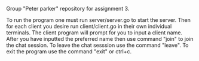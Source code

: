 Group "Peter parker" repository for assignment 3.

To run the program one must run server/server.go to start the server.
Then for each client you desire run client/client.go in their own individual terminals.
The client program will prompt for you to input a client name.
After you have inputted the preferred name then use command "join" to join the chat session.
To leave the chat sesssion use the command "leave".
To exit the program use the command "exit" or ctrl+c.